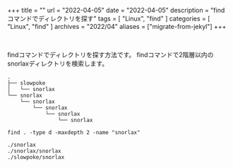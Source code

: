 +++
title =  ""
url = "2022-04-05"
date = "2022-04-05"
description = "findコマンドでディレクトリを探す"
tags = [
  "Linux",
  "find"
]
categories = [
  "Linux",
  "find"
]
archives = "2022/04"
aliases = ["migrate-from-jekyl"]
+++

<br>

findコマンドでディレクトリを探す方法です。
findコマンドで2階層以内のsnorlaxディレクトリを検索します。

```
.
├── slowpoke
│   └── snorlax
└── snorlax
    └── snorlax
        └── snorlax
            └── snorlax
                └── snorlax
```

```
find . -type d -maxdepth 2 -name "snorlax"
```

```
./snorlax
./snorlax/snorlax
./slowpoke/snorlax
```

